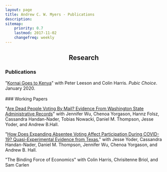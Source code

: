 ```yaml
---
layout: page
title: Andrew C. W. Myers - Publications
description:
sitemap:
    priority: 0.7
    lastmod: 2017-11-02
    changefreq: weekly
---
```

## <center>Research</center>
### Publications

<div class="query-select">"<a href="/documents/kornai_goes_to_kenya.pdf" target="_blank">Kornai Goes to Kenya</a>" with Peter Leeson and Colin Harris. <i>Pubic Choice</i>. January 2020.</div>

<br/>
### Working Papers
<p>
<div class="query-select">"<a href="https://stanforddpl.org/papers/wu_et_al_2020_dead_voting/wu_et_al_2020_dead_voting.pdf" target="_blank">Are  Dead  People  Voting  By  Mail?   Evidence  From  Washington  State Administrative Records</a>" with Jennifer Wu, Chenoa Yorgason, Hannz Folsz, Cassandra Handan-Nader, Tobias Nowacki, Daniel M. Thompson, Jesse Yoder, and Andrew B.Hall. </div>
</p>
<p>
<div class="query-select">"<a href="https://stanforddpl.org/papers/yoder_et_al_2020_texas/yoder_et_al_2020_texas.pdf" target="_blank">How Does Expanding Absentee Voting Affect Participation During COVID-19? Quasi-Experimental Evidence from Texas.</a>" with Jesse Yoder, Cassandra Handan-Nader, Daniel M. Thompson, Jennifer Wu, Chenoa Yorgason, and Andrew B. Hall. </div>
</p>
<p>
<div class="query-select">"The Binding Force of Economics" with Colin Harris, Chrisitenne Briol, and Sam Carlen</div>
</p>
<br/>
